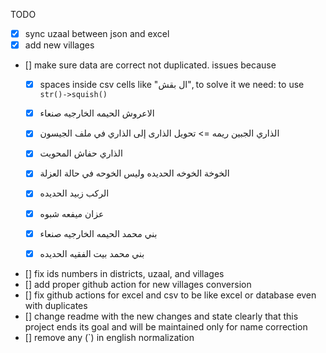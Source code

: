 TODO

-   [x] sync uzaal between json and excel
-   [x] add new villages
-   [] make sure data are correct not duplicated. issues because
    - [x] spaces inside csv cells like "ال  بقش", to solve it we need: to use `str()->squish()`
    - [x] الاعروش	الحيمه الخارجيه	صنعاء
    - [x] الذاري	الجبين	ريمه => تحويل الذارى إلى الذاري في ملف الجيسون
    - [x] الذاري	حفاش	المحويت
    - [x]  الخوخة	الخوخه	الحديده وليس الخوحه في حالة العزلة
    - [x] الركب	زبيد	الحديده
    - [x] عزان	ميفعه	شبوه
    - [x] بني محمد	الحيمه الخارجيه	صنعاء
    - [x] بني محمد	بيت الفقيه	الحديده







-   [] fix ids numbers in districts, uzaal, and villages
-   [] add proper github action for new villages conversion
-   [] fix github actions for excel and csv to be like excel or database even with duplicates
-   [] change readme with the new changes and state clearly that this project ends its goal and will be maintained only for name correction
- [] remove any (`) in english normalization
